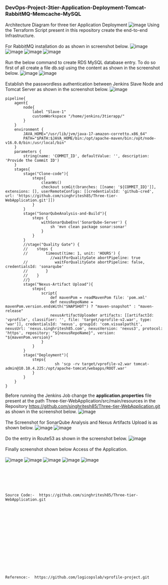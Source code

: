 ### DevOps-Project-3tier-Application-Deployment-Tomcat-RabbitMQ-Memcache-MySQL

Architecture Diagram for three tier Application Deployment
![image](https://github.com/singhritesh85/DevOps-Project-3tier-Application-Deployment-Tomcat-RabbitMQ-Memcache-MySQL/assets/56765895/bcccdffc-61d6-4072-bc5c-643b263cc529)
Using the Terraform Script present in this repository create the end-to-end Infrastructure. 
<br><br/>
For RabbitMQ installation do as shown in screenshot below.
![image](https://github.com/singhritesh85/DevOps-Project-3tier-Application-Deployment-Tomcat-RabbitMQ-Memcache-MySQL/assets/56765895/95e97ddd-a0ad-4765-a287-86d2d2c4e974)
![image](https://github.com/singhritesh85/DevOps-Project-3tier-Application-Deployment-Tomcat-RabbitMQ-Memcache-MySQL/assets/56765895/92b73038-b99e-4f70-af64-ffa4fea315aa)
![image](https://github.com/singhritesh85/DevOps-Project-3tier-Application-Deployment-Tomcat-RabbitMQ-Memcache-MySQL/assets/56765895/edc0dae0-1c47-46ac-a0b0-f481f5401ea9)
![image](https://github.com/singhritesh85/DevOps-Project-3tier-Application-Deployment-Tomcat-RabbitMQ-Memcache-MySQL/assets/56765895/2f3d9712-2473-494a-b4ff-a969ef6833f7)
<br><br/>
Run the below command to create RDS MySQL database entry. To do so first of all create a file db.sql using the content as shown in the screenshot below.
![image](https://github.com/singhritesh85/DevOps-Project-3tier-Application-Deployment-Tomcat-RabbitMQ-Memcache-MySQL/assets/56765895/1d41e645-aebb-495d-907b-8c4a3c9ff657)
![image](https://github.com/singhritesh85/DevOps-Project-3tier-Application-Deployment-Tomcat-RabbitMQ-Memcache-MySQL/assets/56765895/676aef44-47c6-4827-b132-32b6695d1479)
<br><br/>
Establish the passwordless authentication between Jenkins Slave Node and Tomcat Server as shown in the screenshot below.
![image](https://github.com/singhritesh85/DevOps-Project-3tier-Application-Deployment-Tomcat-RabbitMQ-Memcache-MySQL/assets/56765895/a1258cc0-f4c7-4733-ae18-c7bb97a1d0a9)
```
pipeline{
    agent{
        node{
            label "Slave-1"
            customWorkspace "/home/jenkins/3tierapp/"
        }
    }
    environment {
        JAVA_HOME="/usr/lib/jvm/java-17-amazon-corretto.x86_64"
        PATH="$PATH:$JAVA_HOME/bin:/opt/apache-maven/bin:/opt/node-v16.0.0/bin:/usr/local/bin"
    }
    parameters { 
        string(name: 'COMMIT_ID', defaultValue: '', description: 'Provide the Commit ID') 
    }
    stages{
        stage("Clone-code"){
            steps{
                cleanWs()
                checkout scmGit(branches: [[name: '${COMMIT_ID}']], extensions: [], userRemoteConfigs: [[credentialsId: 'github-cred', url: 'https://github.com/singhritesh85/Three-tier-WebApplication.git']])
            }
        }
        stage("SonarQubeAnalysis-and-Build"){
            steps {
                withSonarQubeEnv('SonarQube-Server') {
                    sh 'mvn clean package sonar:sonar'
                }
            }
        }
        //stage("Quality Gate") {
        //    steps {
        //        timeout(time: 1, unit: 'HOURS') {
                    //waitForQualityGate abortPipeline: true
        //            waitForQualityGate abortPipeline: false, credentialsId: 'sonarqube'
        //        }
        //    }
        //}
        stage("Nexus-Artifact Upload"){
            steps{
                script{
                    def mavenPom = readMavenPom file: 'pom.xml'
                    def nexusRepoName = mavenPom.version.endsWith("SNAPSHOT") ? "maven-snapshot" : "maven-release"
                    nexusArtifactUploader artifacts: [[artifactId: 'vprofile', classifier: '', file: 'target/vprofile-v2.war', type: 'war']], credentialsId: 'nexus', groupId: 'com.visualpathit', nexusUrl: 'nexus.singhritesh85.com', nexusVersion: 'nexus3', protocol: 'https', repository: "${nexusRepoName}", version: "${mavenPom.version}"
                }    
            }
        }
        stage("Deployment"){
            steps{
                      sh 'scp -rv target/vprofile-v2.war tomcat-admin@10.10.4.225:/opt/apache-tomcat/webapps/ROOT.war'
            }
        }
    }
}
```
Before running the Jenkins Job change the **application.properties** file present at the path Three-tier-WebApplication/src/main/resources in the Repository https://github.com/singhritesh85/Three-tier-WebApplication.git as shown in the screenshot below.
![image](https://github.com/singhritesh85/DevOps-Project-3tier-Application-Deployment-Tomcat-RabbitMQ-Memcache-MySQL/assets/56765895/34ea8ee5-da11-48eb-a7c5-f3638488b7b6)
<br><br/>
The Screenshot for SonarQube Analysis and Nexus Artifacts Upload is as shown below.
![image](https://github.com/singhritesh85/DevOps-Project-3tier-Application-Deployment-Tomcat-RabbitMQ-Memcache-MySQL/assets/56765895/e06ed6e5-7494-4e55-8847-8cd78ad3c5e5)
![image](https://github.com/singhritesh85/DevOps-Project-3tier-Application-Deployment-Tomcat-RabbitMQ-Memcache-MySQL/assets/56765895/84082051-b591-4b51-acf2-f61a3df49d46)
<br><br/>
Do the entry in Route53 as shown in the screenshot below.
![image](https://github.com/singhritesh85/DevOps-Project-3tier-Application-Deployment-Tomcat-RabbitMQ-Memcache-MySQL/assets/56765895/7f842890-a71e-41e8-9dae-43692bf24b04)
<br><br/>
Finally screenshot shown below Access of the Application.
<br><br/>
![image](https://github.com/singhritesh85/DevOps-Project-3tier-Application-Deployment-Tomcat-RabbitMQ-Memcache-MySQL/assets/56765895/8cbe74bf-bba9-4d1d-937a-51e35ae5b1f0)
![image](https://github.com/singhritesh85/DevOps-Project-3tier-Application-Deployment-Tomcat-RabbitMQ-Memcache-MySQL/assets/56765895/c0a7c45e-3325-4d6f-8e62-afb16f7d9841)
![image](https://github.com/singhritesh85/DevOps-Project-3tier-Application-Deployment-Tomcat-RabbitMQ-Memcache-MySQL/assets/56765895/1fa1f23e-6e39-4c06-9eed-12baeeab33f0)
![image](https://github.com/singhritesh85/DevOps-Project-3tier-Application-Deployment-Tomcat-RabbitMQ-Memcache-MySQL/assets/56765895/24bb5b28-78a7-4337-a7a1-c799f6e58bd9)
![image](https://github.com/singhritesh85/DevOps-Project-3tier-Application-Deployment-Tomcat-RabbitMQ-Memcache-MySQL/assets/56765895/c6c0dccf-3a3f-4b07-a51d-0f42876a74c1)

<br><br/>
<br><br/>
```
Source Code:-  https://github.com/singhritesh85/Three-tier-WebApplication.git
```
<br><br/>
<br><br/>
<br><br/>
<br><br/>
<br><br/>
<br><br/>
```
Reference:-  https://github.com/logicopslab/vprofile-project.git
```
